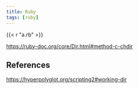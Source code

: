 ```yaml
---
title: Ruby
tags: [ruby]
---
```


{{< r "a.rb" >}}

<https://ruby-doc.org/core/Dir.html#method-c-chdir>

## References

<https://hyperpolyglot.org/scripting2#working-dir>
